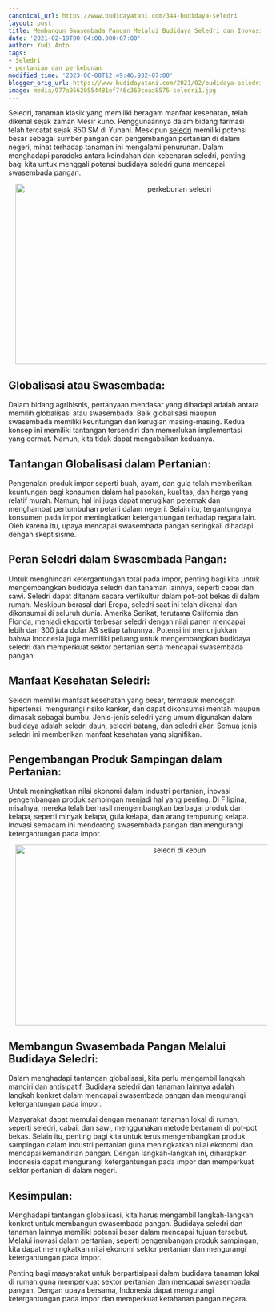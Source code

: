 ```yaml
---
canonical_url: https://www.budidayatani.com/344-budidaya-seledri
layout: post
title: Membangun Swasembada Pangan Melalui Budidaya Seledri dan Inovasi Pertanian
date: '2021-02-19T00:04:00.000+07:00'
author: Yudi Anto
tags:
- Seledri
- pertanian dan perkebunan
modified_time: '2023-06-08T12:49:46.932+07:00'
blogger_orig_url: https://www.budidayatani.com/2021/02/budidaya-seledri-dan-globalisasi.html
image: media/977a95620554481ef746c369ceaa8575-seledri1.jpg
---
```

<p>Seledri, tanaman klasik yang memiliki beragam manfaat kesehatan, telah dikenal sejak zaman Mesir kuno. Penggunaannya dalam bidang farmasi telah tercatat sejak 850 SM di Yunani. Meskipun <a href="https://www.budidayatani.com/search/label/Seledri">seledri</a> memiliki potensi besar sebagai sumber pangan dan pengembangan pertanian di dalam negeri, minat terhadap tanaman ini mengalami penurunan. Dalam menghadapi paradoks antara keindahan dan kebenaran seledri, penting bagi kita untuk menggali potensi budidaya seledri guna mencapai swasembada pangan.</p><div class="separator" style="clear: both; text-align: center;"><a href="https://blogger.googleusercontent.com/img/b/R29vZ2xl/AVvXsEgR5SRjwT8goe70nxtjCxKbl7u5gxsK76ygVjji2a_K5P7sBnybkUA6af_f6RjhoGmcTJpMZcRZjeAXBu3T2h99tIDseMehDTgyyUNSIFvbQx5xmHtWgsSed2KIMnBBUd28FCQd80IPaWtzwXJE-Elpn5Yz09OcF9hul8biwuCezpB43WTh7iqqQ34KiA/s2133/seledri1.jpg" imageanchor="1" style="margin-left: 1em; margin-right: 1em;"><img alt="perkebunan seledri" border="0" data-original-height="1200" data-original-width="2133" height="360" src="https://blogger.googleusercontent.com/img/b/R29vZ2xl/AVvXsEgR5SRjwT8goe70nxtjCxKbl7u5gxsK76ygVjji2a_K5P7sBnybkUA6af_f6RjhoGmcTJpMZcRZjeAXBu3T2h99tIDseMehDTgyyUNSIFvbQx5xmHtWgsSed2KIMnBBUd28FCQd80IPaWtzwXJE-Elpn5Yz09OcF9hul8biwuCezpB43WTh7iqqQ34KiA/w640-h360/seledri1.jpg" width="640" /></a></div><h2>Globalisasi atau Swasembada:</h2><p>Dalam bidang agribisnis, pertanyaan mendasar yang dihadapi adalah antara memilih globalisasi atau swasembada. Baik globalisasi maupun swasembada memiliki keuntungan dan kerugian masing-masing. Kedua konsep ini memiliki tantangan tersendiri dan memerlukan implementasi yang cermat. Namun, kita tidak dapat mengabaikan keduanya.</p><h2>Tantangan Globalisasi dalam Pertanian:</h2><p>Pengenalan produk impor seperti buah, ayam, dan gula telah memberikan keuntungan bagi konsumen dalam hal pasokan, kualitas, dan harga yang relatif murah. Namun, hal ini juga dapat merugikan peternak dan menghambat pertumbuhan petani dalam negeri. Selain itu, tergantungnya konsumen pada impor meningkatkan ketergantungan terhadap negara lain. Oleh karena itu, upaya mencapai swasembada pangan seringkali dihadapi dengan skeptisisme.</p><h2>Peran Seledri dalam Swasembada Pangan:</h2><p>Untuk menghindari ketergantungan total pada impor, penting bagi kita untuk mengembangkan budidaya seledri dan tanaman lainnya, seperti cabai dan sawi. Seledri dapat ditanam secara vertikultur dalam pot-pot bekas di dalam rumah. Meskipun berasal dari Eropa, seledri saat ini telah dikenal dan dikonsumsi di seluruh dunia. Amerika Serikat, terutama California dan Florida, menjadi eksportir terbesar seledri dengan nilai panen mencapai lebih dari 300 juta dolar AS setiap tahunnya. Potensi ini menunjukkan bahwa Indonesia juga memiliki peluang untuk mengembangkan budidaya seledri dan memperkuat sektor pertanian serta mencapai swasembada pangan.</p><h2>Manfaat Kesehatan Seledri:</h2><p>Seledri memiliki manfaat kesehatan yang besar, termasuk mencegah hipertensi, mengurangi risiko kanker, dan dapat dikonsumsi mentah maupun dimasak sebagai bumbu. Jenis-jenis seledri yang umum digunakan dalam budidaya adalah seledri daun, seledri batang, dan seledri akar. Semua jenis seledri ini memberikan manfaat kesehatan yang signifikan.</p><h2>Pengembangan Produk Sampingan dalam Pertanian:</h2><p>Untuk meningkatkan nilai ekonomi dalam industri pertanian, inovasi pengembangan produk sampingan menjadi hal yang penting. Di Filipina, misalnya, mereka telah berhasil mengembangkan berbagai produk dari kelapa, seperti minyak kelapa, gula kelapa, dan arang tempurung kelapa. Inovasi semacam ini mendorong swasembada pangan dan mengurangi ketergantungan pada impor.</p><div class="separator" style="clear: both; text-align: center;"><a href="https://blogger.googleusercontent.com/img/b/R29vZ2xl/AVvXsEiWBTTeRqDqGLYihQSlvmwd6o3MxSEJfxJOOEihvfXR6XkBMOMSG2hS9dO7cVPwPp96oiSDOOvz8P6LwL9GVuH2SUMLMXT8MhYtbhbHzWZf92Fl1goGAY6OCx1FglwKT2oCMFXPqAIk5QAcYJHRrhtg0wAkHvzbNr028zlTOw08bvkp1LgivHxg7dkVSw/s2133/seledri.jpg" imageanchor="1" style="margin-left: 1em; margin-right: 1em;"><img alt="seledri di kebun" border="0" data-original-height="1200" data-original-width="2133" height="360" src="https://blogger.googleusercontent.com/img/b/R29vZ2xl/AVvXsEiWBTTeRqDqGLYihQSlvmwd6o3MxSEJfxJOOEihvfXR6XkBMOMSG2hS9dO7cVPwPp96oiSDOOvz8P6LwL9GVuH2SUMLMXT8MhYtbhbHzWZf92Fl1goGAY6OCx1FglwKT2oCMFXPqAIk5QAcYJHRrhtg0wAkHvzbNr028zlTOw08bvkp1LgivHxg7dkVSw/w640-h360/seledri.jpg" width="640" /></a></div><h2>Membangun Swasembada Pangan Melalui Budidaya Seledri:</h2><p>Dalam menghadapi tantangan globalisasi, kita perlu mengambil langkah mandiri dan antisipatif. Budidaya seledri dan tanaman lainnya adalah langkah konkret dalam mencapai swasembada pangan dan mengurangi ketergantungan pada impor.</p><p>Masyarakat dapat memulai dengan menanam tanaman lokal di rumah, seperti seledri, cabai, dan sawi, menggunakan metode bertanam di pot-pot bekas. Selain itu, penting bagi kita untuk terus mengembangkan produk sampingan dalam industri pertanian guna meningkatkan nilai ekonomi dan mencapai kemandirian pangan. Dengan langkah-langkah ini, diharapkan Indonesia dapat mengurangi ketergantungan pada impor dan memperkuat sektor pertanian di dalam negeri.</p><h2>Kesimpulan:</h2><p>Menghadapi tantangan globalisasi, kita harus mengambil langkah-langkah konkret untuk membangun swasembada pangan. Budidaya seledri dan tanaman lainnya memiliki potensi besar dalam mencapai tujuan tersebut. Melalui inovasi dalam pertanian, seperti pengembangan produk sampingan, kita dapat meningkatkan nilai ekonomi sektor pertanian dan mengurangi ketergantungan pada impor.</p><p>Penting bagi masyarakat untuk berpartisipasi dalam budidaya tanaman lokal di rumah guna memperkuat sektor pertanian dan mencapai swasembada pangan. Dengan upaya bersama, Indonesia dapat mengurangi ketergantungan pada impor dan memperkuat ketahanan pangan negara.</p>